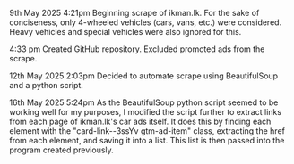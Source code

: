 9th May 2025 4:21pm
Beginning scrape of ikman.lk. For the sake of conciseness, only 4-wheeled vehicles (cars, vans, etc.) were considered. Heavy vehicles and special vehicles were also ignored for this. 

4:33 pm 
Created GitHub repository. Excluded promoted ads from the scrape. 

12th May 2025 2:03pm
Decided to automate scrape using BeautifulSoup and a python script.

16th May 2025 5:24pm 
As the BeautifulSoup python script seemed to be working well for my purposes, I modified the script further to extract links from each page of ikman.lk's car ads itself. It does this by finding each element with the "card-link--3ssYv gtm-ad-item" class, extracting the href from each element, and saving it into a list. This list is then passed into the program created previously. 
